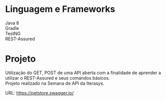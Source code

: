 # Linguagem e Frameworks

Java 8 <br /> 
Gradle <br />
TestNG <br />
REST-Assured

# Projeto
Utilização do GET, POST de uma API aberta com a finalidade de aprender a utilizar o REST-Assured e seus comandos básicos. <br />
Projeto realizado na Semana de API da Iterasys.

URL: https://petstore.swagger.io/


